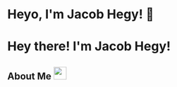 # Heyo, I'm Jacob Hegy! 👋
<div class="typewriter"><h1>Hey there! I'm Jacob Hegy!</h1></div>

## About Me <img src="https://media.giphy.com/media/CaiVJuZGvR8HK/giphy.gif" width="29px" height="29px">

<!--
**Jacob-Hegy/Jacob-Hegy** is a ✨ _special_ ✨ repository because its `README.md` (this file) appears on your GitHub profile.

Here are some ideas to get you started:
- 🔭 I’m currently working on ...
- 🌱 I’m currently learning ...
- 👯 I’m looking to collaborate on ...
- 🤔 I’m looking for help with ...
- 💬 Ask me about ...
- 📫 How to reach me: ...
- 😄 Pronouns: ...
- ⚡ Fun fact: ...
-->
